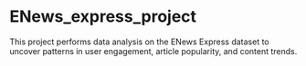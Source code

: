 # ENews_express_project
This project performs data analysis on the ENews Express dataset to uncover patterns in user engagement, article popularity, and content trends.
